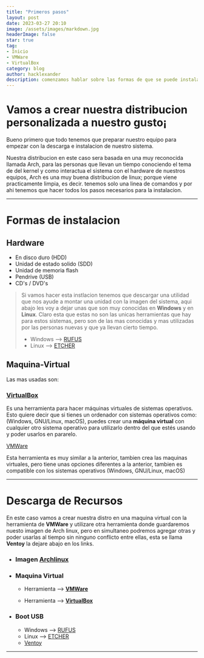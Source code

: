 ```yaml
---
title: "Primeros pasos"
layout: post
date: 2023-03-27 20:10
image: /assets/images/markdown.jpg
headerImage: false
star: true
tag:
- Inicio
- VMWare
- VirtualBox
category: blog
author: hacklexander
description: comenzamos hablar sobre las formas de que se puede instalar la imagen de Arch
---
```




# Vamos a crear nuestra distribucion personalizada a nuestro gusto¡

Bueno primero que todo tenemos que preparar nuestro equipo para empezar con la descarga e instalacion de nuestro sistema.

Nuestra distribucion en este caso sera basada en una muy reconocida llamada Arch, para las personas que llevan un tiempo conociendo el tema de del kernel y como interactua el sistema con el hardware de nuestros equipos, Arch es una muy buena distribucion de linux; porque viene practicamente limpia, es decir. tenemos solo una linea de comandos y por ahi tenemos que hacer todos los pasos necesarios para la instalacion.

---
# Formas de instalacion

## Hardware
- En disco duro (HDD)
- Unidad de estado solido (SDD)
- Unidad de memoria flash
- Pendrive (USB)
- CD's / DVD's

>Si vamos hacer esta instlacion tenemos que descargar una utilidad que nos ayude a montar una unidad con la imagen del sistema, aqui abajo les voy a dejar unas que son muy conocidas en **Windows** y en **Linux**.
Claro esta que estas no son las unicas herramientas que hay para estos sistemas, pero son de las mas conocidas y mas utilizadas por las personas nuevas y que ya llevan cierto tiempo.
>- Windows --> [RUFUS](https://rufus.ie/es/)
>- Linux --> [ETCHER](https://www.balena.io/etcher)

## Maquina-Virtual
Las mas usadas son:

### [VirtualBox](https://www.virtualbox.org/)

Es una herramienta para hacer máquinas virtuales de sistemas operativos. Esto quiere decir que si tienes un ordenador con sistemas operativos como: (Windows, GNU/Linux, macOS), puedes crear una **máquina virtual** con cualquier otro sistema operativo para utilizarlo dentro del que estés usando y poder usarlos en pararelo.

[VMWare](https://www.vmware.com/)

Esta herramienta es muy similar a la anterior, tambien crea las maquinas virtuales, pero tiene unas opciones diferentes a la anterior, tambien es compatible con los sistemas operativos (Windows, GNU/Linux, macOS)

---

# Descarga de Recursos

En este caso vamos a crear nuestra distro en una maquina virtual con la herramienta de **VMWare** y utilizare otra herramienta donde guardaremos nuesto imagen de Arch linux, pero en simultaneo podremos agregar otras y poder usarlas al tiempo sin ninguno conflicto entre ellas, esta se llama **Ventoy** la dejare abajo en los links.

- ### Imagen [Archlinux](https://archlinux.org/download/)


- ### Maquina Virtual

    - Herramienta --> [**VMWare**](https://customerconnect.vmware.com/downloads/details?downloadGroup=WKST-PLAYER-1701&productId=1377&rPId=100675)

    - Herramienta --> [**VirtualBox**](https://www.virtualbox.org/wiki/Downloads)

- ### Boot USB
    - Windows --> [RUFUS](https://rufus.ie/downloads/)
    - Linux --> [ETCHER](https://www.balena.io/)
    - [Ventoy](https://www.ventoy.net/en/download.html)

---






